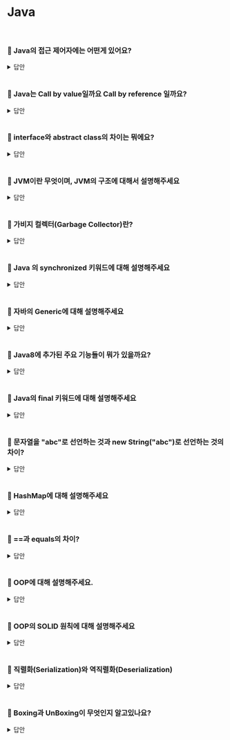 # Java
<br>

### 📌 Java의 접근 제어자에는 어떤게 있어요?

<details>
   <summary> 답안 </summary>
<br />
   
- 자바의 접근 제어자는 크게 `public`, `private`, `protected`, `default`가 있습니다. <br>
  public은 모든 접근을 허용하여 외부 클래스에서도 자유롭게 사용이 가능합니다 <br>
  private 모든 접근을 제한하여 외부에서의 접근은 불가하고, 같은 클래스 내에서만 접근이 가능합니다. <br>
  protected는 이를 상속받은 자식 클래스와, 같은 패키지안의 모든 클래스만 접근이 가능합니다. <br>
  default는 클래스에 접근제어자가 없으면 default로 선언되며, 같은 패키지안의 클래스에서만 접근이 가능합니다.<br>

  <details>
      <summary> <strong> protected와 private은 각각 언제 사용할 수 있나요? </strong> </summary>
   <br />
   
  - protected를 사용하는 주된 이유는 무분별한 인스턴스 생성을 방지하고 , 해당 클래스를 상속받은 클래스와 같은 패키지내의 클래스만 생성자를 호출할 수 있게 제한함으로써 객체의 일관성을 유지하기 위해서 사용합니다. <br>
        private을 사용하는 주된 이유는 정보은닉과 캡슐화를 위해 사용합니다. 클래스 내부에 있는 데이터를 보호하고 데이터에 접근 자체를 막아주어 일관성을 보장하기 위해 사용됩니다. 
   
   </details>
   <br>
   
</details>
<br>

### 📌 Java는 Call by value일까요 Call by reference 일까요? 

<details>
   <summary> 답안 </summary>
<br />
   
- 자바는 Call by value 입니다. 메서드에서 파라미터를 넘겨줄 때 파라미터의 reference를 넘겨주는 것이 아닌 파라미터의 메모리 주소를 복사해서 넘겨주기 때문에 Call by value입니다. 예시로 파라미터를 넘겨받은 곳에서 파라미터에 새로운 값을 할당하여도 호출처에서 넘겨준 파라미터는 변경되지 않습니다. 
</details>
<br>

### 📌 interface와 abstract class의 차이는 뭐에요?

<details>
   <summary> 답안 </summary>
<br />

- 추상 클래스와 인터페이스 모두 이를 상속받거나 구현하는 클래스들이 추상메서드를 구현합니다. 추상 클래스는 is-a관계이지만 인터페이스는 has-a 관계를 사용합니다. 
   </details>
<br>

### 📌 JVM이란 무엇이며, JVM의 구조에 대해서 설명해주세요

<details>
   <summary> 답안 </summary>
<br />

- JVM (Java Virtual Machine)은 자바 바이트코드(.class)를 운영체제가 이해할 수 있는 기계어로 변환하여 실행하는 역할을 합니다. 
- JVM은 크게 `클래스 로더(ClassLoader)`, `실행 엔진(ExecutionEngine)`, `런타임 데이터 영역(RuntimeDataArea)` 세가지로 이루어져있습니다. <br>
  - `클래스 로더`는 JVM이 프로그램을 실행할 때 필요한 클래스(.class)를 동적으로 로드합니다. 클래스로더는 자바 애플리케이션 실행 시점에 필요한 클래스만을 로드하는데,
     런타임 시점에 모든 클래스를 로드하는것은 비효율적이기 때문입니다.
  - `실행 엔진`은 클래스 로더가 로드한 클래스의 바이트코드를 실행하는 역할입니다. 실행 엔진은 바이트 코드를 한 줄씩 해석하며 실행하거나, JIT 컴파일러를 사용하여
     바이트코드 전체를 기계어로 변환 후 실행합니다. 또한 실행 엔진은 가비지 컬렉터를 포함하고 있어, 더 이상 사용되지 않는 메모리를 자동으로 정리해줍니다.
  - `런타임 데이터 영역`은 프로그램 실행 중에 사용되는 다양한 데이터를 저장하는 공간입니다. 이 영역은 `메서드 영역`, `힙 영역`, `스택 영역`, `PC 레지스터`, `네이티브 메서드 스택`으로 구분됩니다.
   <br>
   <details>
      <summary> <strong> JVM의 메모리 구조에 대해서 설명해주세요 </strong> </summary>
   <br />

   - JVM의 메모리 구조는 크게 `메서드 영역`, `힙 영역`, `스택 영역`, `PC 레지스터`, `네이티브 메서드 스택`으로 구분됩니다.
     - `메서드 영역`은 클래스의 이름, 타입, 접근제어자 등 클래스와 관련된 정보를 저장합니다.
     - `힙 영역`은 new를 통해 생성된 객체와 배열의 인스턴스 등이 저장되어 있습니다. 가비지 컬렉터는 힙 영역을 청소하며 메모리 공간을 확보합니다.
     - `스택 영역`은 메서드가 실행되면 스택 영역에 메서드에 대한 영역이 1개 생깁니다. 이 영역에 지역변수, 매개변수 등이 저장됩니다.
     - `PC 레지스터`영역에는 현재 쓰레드가 실행되는 부분의 주소와 명령을 저장합니다.
     - `네이티브 메서드 스택`에는 자바 외의 언어(C, C++)로 작성된 코드를 위한 메모리 영역입니다. JNI를 통해 실행됩니다. 
   </details>
<br>
   </details>
<br>

### 📌 가비지 컬렉터(Garbage Collector)란?

<details>
   <summary> 답안 </summary>
<br />

- 가비지 컬렉터란 JVM의 실행 엔진의 한 요소입니다. JVM은 Heap 영역을 위주로 탐색하며 new와 같은 연산에 의해 새롭게 생성된 객체들 중에서 더 이상 참조되지 않는 객체를 정리해 줍니다.
  <br>
  <details>
      <summary> <strong> GC 방식에 대해 아는대로 설명해주세요 </strong> </summary>
   <br />
     
     - Young영역과 Old영역은 메모리 구조가 다르게 되어있어 세부적인 동작 방식은 다르지만 공통된 두가지 방식이 있습니다. <br>
       (1). Stop The World : 가비지 컬렉터를 실행하기 위해 JVM이 애플리케이션 실행을 멈추는 작업입니다. GC를 실행하는 쓰레드를 제외하고 모든 쓰레드들이 중단되고, GC가 완료되면 작업이 재개됩니다. <br>
       (2). Mark And Sweep : <br>
          - Mark : 사용되는 메모리와 사용되지 않는 메모리를 구분합니다.
          - Sweep : Mark 단계에서 사용되지 않음 으로 식별된 메모리를 해제하는 작업입니다. <br>
   
       Stop The World를 통해 모든 작업을 중단시키면, GC는 스택의 모든 변수 또는 Reachable 객체를 스캔하면서 각각이 어떤 객체를 참조하고 있는지를 탐색하게 됩니다.
       그리고 사용되고 있는 메모리를 식별하는데, 이러한 과정을 Mark라고 합니다. 이후에 Mark가 되지 않는 객체들을 메모리에서 제거하는데 이 과정을 Sweep이라고 합니다. 
       <br>

       <strong> <Minor GC의 동작 방식> </strong> <br>
       Minor의 동작 방식은 1개의 Eden의 영역과 2개의 Survivor 영역 총 3가지로 나뉘게 됩니다. <br>
       - 새로 생성된 객체가 Eden 영역에 할당됩니다.
       - 객체가 계속 생성되어 <strong> Eden 영역이 꽉차게 되고 Minor GC가 실행 </strong>됩니다.
          - Eden 영역에서 사용되지 않는 객체의 메모리가 해제 됩니다.
          - Eden 영역에서 살아남은 객체는 1개의 Survivor 영역으로 이동됩니다.
       - 1~2번의 과정이 반복되다가 Survivor 영역이 가득 차게 되면 Survivor 영역에서 살아남은 객체를 다른 Survivor 영역으로 이동시킵니다. (1개의 Survivor 영역은 반드시 빈 상태가 됩니다.)
       - 이러한 과정을 반복하여 계속 살아남은 객체는 Old 영역으로 이동됩니다. <br>

       <strong> <Major GC의 동작 방식> </strong> <br>
       Young 영역에서 오래 살아남은 객체는 Old영역으로 이동하게 되는데, 이런 <strong>Old 영역의 메모리가 부족해지면 Major GC가 발생</strong>하게 됩니다. <br>
       또한 Young 영역보다 Old 영역이 크기 때문에 일반적으로  Major GC가 Minor GC보다 시간이 오래걸리며, 10배 이상의 시간을 사용하게 됩니다.
       참고로 Young 영역과 Old 영역을 동시에 처리하는 GC는 Full GC라고 합니다. 
      
   </details>
<br>
   
</details>
<br>

### 📌 Java 의 synchronized 키워드에 대해 설명해주세요

<details>
   <summary> 답안 </summary>
<br />
- 자바에서 지원하는 synchronized 키워드는 여러 쓰레드가 하나의 자원을 이용하고자 할 때, 한 쓰레드가 해당 자원을 사용중인 경우, 데이터에 접근할 수 없도록 막아주는 키워드 입니다.    synchronized 키워드를 이용하면 병렬 상황에서 자원의 접근을 안전하게 하지만, 자원을 이용하지 않는 쓰레드는 락에 의한 병목 현상이 일어나게 됩니다. 

</details>
<br>

### 📌 자바의 Generic에 대해 설명해주세요

<details>
   <summary> 답안 </summary>
<br />

- 제네릭은 구체적인 타입에 대한 정보를 타입 정의 시점이 아닌 타입의 인스턴스화 시점에 전달함으로써 하나의 타입으로 여러가지 타입을 표현하는 프로그래밍 기법입니다. 제네릭의 주요 기능은
  다양한 타입의 객체를 다루는 메서드나 클래스에 대해서 컴파일 타임에 타입 체크를 가능하게 하여 타입 안정성을 높이고 형 변환의 번거로움을 줄여주는 것입니다. 
</details>
<br>

### 📌 Java8에 추가된 주요 기능들이 뭐가 있을까요?

<details>
   <summary> 답안 </summary>
<br />

- Lambda, Stream, Optional, 함수형 인터페이스, 인터페이스의 Default 메서드 등이 있습니다. 
</details>
<br>

### 📌 Java의 final 키워드에 대해 설명해주세요

<details>
   <summary> 답안 </summary>
<br />

- 자바의 final 키워드는 어떤 데이터의 불변성을 보장하고 싶을 때 사용합니다. 하지만 인스턴스 타입의 final 키워드를 붙일 경우 그 데이터의 주소값은 변하지 않겠지만, 인스턴스가 가지고있는 데이터는 변할 수 있음을 알고 주의해서 사용해야 합니다. 
</details>
<br>

### 📌 문자열을 "abc"로 선언하는 것과 new String("abc")로 선언하는 것의 차이?

<details>
   <summary> 답안 </summary>
<br />

- 리터럴 문자열을 사용할 경우 JVM 내의 특별한 공간이 String constantPool안에 생성이 되기 때문에 같은 리터럴 문자열에 대해서 새로운 인스턴스를 생성하는 것이 아닌 constantPool안에 선언되어 있는 리터럴 문자열을 그대로 사용하게 됩니다. 하지만 new 연산자를 통해서 String 인스턴스를 만드는 경우 String constantPool안에 생성이 되지 않고 JVM의 Heap 메모리 안에 생성이 됩니다. 같은 문자열이라 할지라도 new 연산자를 통해 생성된 String 인스턴스인 경우 매번 새로운 인스턴스를 생성하게 됩니다. 
</details>
<br>


### 📌 HashMap에 대해 설명해주세요

<details>
   <summary> 답안 </summary>
<br />

- Java의 HashMap은 Map 인터페이스의 구현체 중 하나로 조회의 성능에 있어 O(1)의 시간복잡도를 가지고 있습니다. 내부적으로 값을 저장하기 위한 배열을 가지고 있으며 이를 해시 버킷이라고 부릅니다. 

  <details>
     <summary> <strong> Hash collision 발생 시 자바는 어떻게 대처할까요? </strong> </summary>
   <br />
     
  - Java의 해시맵은 해시 충돌을 해결하기 위해 내부적으로 연결리스트를 활용한 체이닝 방식을 사용하고 있으며, 체이닝의 길이가 일정 길이를 넘어가는 순간 연결리스트가 아닌 트리 자료구조를 사용하고 있습니다. 
  </details>
  <br>

</details>
<br>

### 📌 ==과 equals의 차이?

<details>
   <summary> 답안 </summary>
<br />

- `==`과 `equals`의 차이는 동일성과 동등성의 차이입니다. 동일성은 두 개의 객체와 완전히 같은 경우를 의미합니다. 완전히 같다는 것은 사실상 하나의 객체로 봐도 무방하며
  주소 값이 같기 때문에 두 변수가 같은 객체를 가르키고 있습니다. 동등성은 두 개의 객체가 같은 정보를 갖고 있는 경우를 의미합니다. 동등성은 변수가 참조하고 있는 객체의 주소가
  서로 다르더라도 내용(데이터)만 같으면 두 변수는 동등하다고 얘기할 수 있습니다.

   <details>
     <summary> <strong> Enum의 비교는 ==일까 equals()일까요? </strong> </summary>
   <br />
      
   - enum의 비교는 equals() 메서드를 사용하고 있지만, eqauls 메서드의 내부를 보면 ==으로 비교하고 있기 때문에 사실상 ==과 equals() 메서드 모두 사용이 가능합니다. 
   </details>
   <br>
   
</details>
<br>

### 📌 OOP에 대해 설명해주세요.

<details>
   <summary> 답안 </summary>
<br />
   
- OOP(Object Oriented Programming)란 객체 지향 프로그래밍을 의미합니다. 객체 지향 프로그래밍은 현실 세계를 프로그래밍으로 옮겨와 현실 세계의 사물들을 객체로 보고,
  그 객체로 부터 개발하고자 하는 특징과 기능을 뽑아와 프로그래밍 하는 기법입니다. OOP를 코드로 작성하면 재사용성과 변형 가능성을 높일 수 있습니다.

   <details>
      <summary> <strong> 객체 지향 프로그래밍의 특징에 대해 설명해 주세요. </strong> </summary>
   <br />

   - 객체 지향 프로그래밍은 크게 `추상화`, `캡슐화`, `상속`, `다형성`의 네가지 특징을 가지고 있습니다.
   - 추상화란 객체에서 공통된 속성과 행위를 추출하여 정의하는 것을 의미합니다. 자바에서 추상화를 구현할 수 있는 방법은 인터페이스와 추상클래스가 있습니다.
   - 상속이란 기존의 클래스를 재활용하여 새로운 클래스를 작성하는 방식이며, 클래스들 간의 공유하는 속성과 기능들을 반복적으로 정의할 필요 없이 딱 한번만 정의해두고 재사용 할 수 있어
     반복적인 코드를 최소화하고 공유하는 속성과 기능에 간편하게 접근하여 사용하는 방식입니다. 
   - 다형성이란 어떤 객체의 속성이나 기능이 상황에 따라 여러가지 형태를 가질 수 있는 성질을 의미합니다. 대표적인 예로 메서드 오버라이딩과 오버로딩이 있습니다.
   - 캡슐화란 서로 연관있는 속성과 기능듩을 하나의 캡슐로 만들어 데이터를 외부로부터 보호하는 것을 의미합니다. 캡슐화를 하는 이유는 크게
     외부로부터 클래스에 정의된 속성과 기능들을 보호하는 데이터 보호 역할과 내부의 동작을 감추고 외부에는 필요한 부분만을 노출하는 데이터 은닉 두가지로 나뉘어져 있습니다. 
   </details>
   <br>
   
</details>
<br>

### 📌 OOP의 SOLID 원칙에 대해 설명해주세요

<details>
   <summary> 답안 </summary>
<br />

- SOLID원칙은 객체 지향 개발에 대한 5가지 원칙을 가지고 있습니다.
   - SRP(Single Responsibility Principle, 단일 책임 원칙) : 클래스는 단 하나의 목적을 가져야 하며, 클래스를 변경하는 이유는 단 하나의 이유여야 한다.
   - OCP(Open-Closed Principle, 개방 폐쇠 원칙) : 클래스는 확장에 열려있고, 변경에는 닫혀있어야 한다.
   - LSP(Liskov Substitution Principle, 리스코프 치환 원칙) : 상위 타입 객체를 하위 타입으로 변경하여도 프로그램은 일관되게 동작되어야 한다.
   - ISP(Interface Segregation Principle, 인터페이스 분리 원칙) : 클라이언트는 이용하지 않는 메서드에 의존하지 않도록 인터페이스를 분리해야 한다.
   - DIP(Dependency Inversion Principle, 의존 역전 법칙) : 구체화된 클래스가 아닌, 추상화된 인터페이스에 의존해야 한다. 
   </details>
<br>

### 📌 직렬화(Serialization)와 역직렬화(Deserialization)

<details>
   <summary> 답안 </summary>
<br />

   - 직렬화란 객체들의 데이터를 연속적인 데이터(스트림)로 변형하여 전송 가능한 형태로 만드는 것이며, 역직렬화란 직렬화된 데이터를 다시 객체의 형태로 변환하는 것입니다. <br>
     객체 데이터를 통신하기 쉬운 포맷(Byte, CSV, Json..)형태로 만들어주는 작업을 직렬화로 볼 수 있으며, 역으로 포맷(Byte, CSV, Json..)형태에서 객체로 변환하는
     과정을 역직렬화라고 할 수 있습니다. 
   </details>
<br>

### 📌 Boxing과 UnBoxing이 무엇인지 알고있나요?

<details>
   <summary> 답안 </summary>
<br />

- Primitive Type을 Wrapper Class(Reference Type)으로 변환하는 것을 박싱(Boxing)이라고 하며,
  Wrapper Class(Reference Type)을 Primitive Type으로 변환하는 것을 언박싱(UnBoxing)이라고 합니다. <br>
  <img src="https://github.com/pie2457/TIL/assets/104147789/f5c0f3f3-fe59-43c7-9431-71774a977e9d" width="350" height="350"> <br>

   <details>
      <summary> <strong> Boxing과 UnBoxing을 사용하는 이유는? </strong> </summary>
   <br />

   - 제네릭, 자료구조, 매개변수 등 Primitive Type이 아닌 Reference Type을 필요로 하는 경우가 많고,
     Wrapper Class가 메서드를 가지고 있어 다양하게 활용하기 위해 사용됩니다. <br>
     ex) Integer.parseInt(문자열)
</details>
<br>
</details>
<br>
